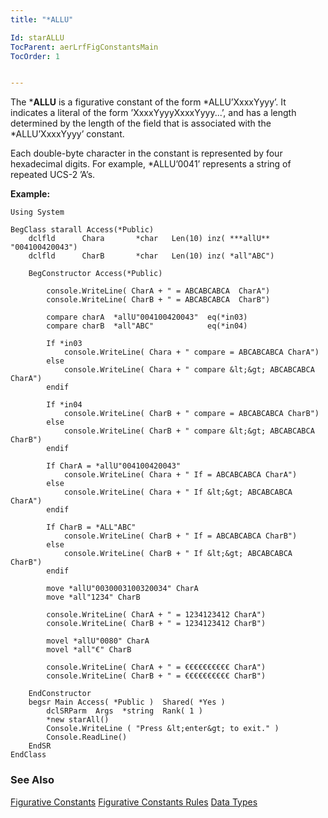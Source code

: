 ```yaml
---
title: "*ALLU"

Id: starALLU
TocParent: aerLrfFigConstantsMain
TocOrder: 1


---
```


The ***ALLU** is a figurative constant of the form *ALLU’XxxxYyyy’. It indicates a literal of the form ’XxxxYyyyXxxxYyyy...’, and has a length determined by the length of the field that is associated with the *ALLU’XxxxYyyy’ constant. 

Each double-byte character in the constant is represented by four hexadecimal digits. For example, *ALLU’0041’ represents a string of repeated UCS-2 ’A’s. 

**Example:** 

```
Using System

BegClass starall Access(*Public)
	dclfld		Chara		*char	Len(10) inz( ***allU** "004100420043")
	dclfld		CharB		*char	Len(10) inz( *all"ABC")

	BegConstructor Access(*Public)

		console.WriteLine( CharA + " = ABCABCABCA  CharA")
		console.WriteLine( CharB + " = ABCABCABCA  CharB")

		compare charA  *allU"004100420043"  eq(*in03)	
		compare charB  *all"ABC"			eq(*in04)	

		If *in03
			console.WriteLine( Chara + " compare = ABCABCABCA CharA")
		else
			console.WriteLine( Chara + " compare &lt;&gt; ABCABCABCA CharA")
		endif

		If *in04
			console.WriteLine( CharB + " compare = ABCABCABCA CharB")
		else
			console.WriteLine( CharB + " compare &lt;&gt; ABCABCABCA CharB")
		endif

		If CharA = *allU"004100420043"
			console.WriteLine( Chara + " If = ABCABCABCA CharA")
		else
			console.WriteLine( Chara + " If &lt;&gt; ABCABCABCA CharA")
		endif

		If CharB = *ALL"ABC"
			console.WriteLine( CharB + " If = ABCABCABCA CharB")
		else
			console.WriteLine( CharB + " If &lt;&gt; ABCABCABCA CharB")
		endif	

		move *allU"0030003100320034" CharA
		move *all"1234" CharB

		console.WriteLine( CharA + " = 1234123412 CharA")
		console.WriteLine( CharB + " = 1234123412 CharB")

		movel *allU"0080" CharA
		movel *all"€" CharB

		console.WriteLine( CharA + " = €€€€€€€€€€ CharA")
		console.WriteLine( CharB + " = €€€€€€€€€€ CharB")

	EndConstructor
	begsr Main Access( *Public )  Shared( *Yes )
		dclSRParm  Args  *string  Rank( 1 )
		*new starAll()
		Console.WriteLine ( "Press &lt;enter&gt; to exit." )
		Console.ReadLine()
	EndSR	
EndClass
```

### See Also
[Figurative Constants](aerLrfFigConstantsMain.html)
[Figurative Constants Rules](Fig_Constants_Rules.html)
[Data Types](aerLrfDataTypesMain.html) 
